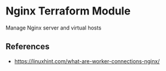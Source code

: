 # Nginx Terraform Module

Manage Nginx server and virtual hosts

## References

- https://linuxhint.com/what-are-worker-connections-nginx/
